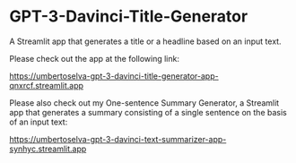 # GPT-3-Davinci-Title-Generator

A Streamlit app that generates a title or a headline based on an input text.

Please check out the app at the following link:

https://umbertoselva-gpt-3-davinci-title-generator-app-qnxrcf.streamlit.app

Please also check out my One-sentence Summary Generator, a Streamlit app that generates a summary consisting of a single sentence on the basis of an input text:

https://umbertoselva-gpt-3-davinci-text-summarizer-app-synhyc.streamlit.app
